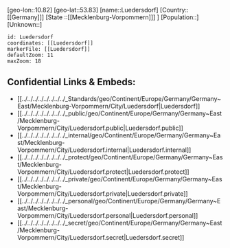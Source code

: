 ﻿---
location: [53.83,10.82]
mapzoom: [7,12] 
mapmarker: city 
type: City
tags:
- geo/City


SpocWebEntityId: 32173
isDeleted: false
confidential: public

---
[geo-lon::10.82]
[geo-lat::53.83]
[name::Luedersdorf]
[Country::[[Germany]]]
[State ::[[Mecklenburg-Vorpommern]]] ]
[Population::]
[Unknown::]


```leaflet
id: Luedersdorf
coordinates: [[Luedersdorf]]
markerFile: [[Luedersdorf]]
defaultZoom: 11 
maxZoom: 18
```


## Confidential Links & Embeds: 
- [[../../../../../../../../_Standards/geo/Continent/Europe/Germany/Germany~East/Mecklenburg-Vorpommern/City/Luedersdorf|Luedersdorf]] 
- [[../../../../../../../../_public/geo/Continent/Europe/Germany/Germany~East/Mecklenburg-Vorpommern/City/Luedersdorf.public|Luedersdorf.public]] 
- [[../../../../../../../../_internal/geo/Continent/Europe/Germany/Germany~East/Mecklenburg-Vorpommern/City/Luedersdorf.internal|Luedersdorf.internal]] 
- [[../../../../../../../../_protect/geo/Continent/Europe/Germany/Germany~East/Mecklenburg-Vorpommern/City/Luedersdorf.protect|Luedersdorf.protect]] 
- [[../../../../../../../../_private/geo/Continent/Europe/Germany/Germany~East/Mecklenburg-Vorpommern/City/Luedersdorf.private|Luedersdorf.private]] 
- [[../../../../../../../../_personal/geo/Continent/Europe/Germany/Germany~East/Mecklenburg-Vorpommern/City/Luedersdorf.personal|Luedersdorf.personal]] 
- [[../../../../../../../../_secret/geo/Continent/Europe/Germany/Germany~East/Mecklenburg-Vorpommern/City/Luedersdorf.secret|Luedersdorf.secret]] 
